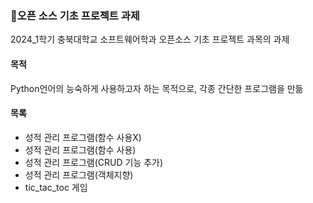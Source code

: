 ### 🏫오픈 소스 기초 프로젝트 과제
2024_1학기 충북대학교 소프트웨어학과 오픈소스 기초 프로젝트 과목의 과제

#### 목적
Python언어의 능숙하게 사용하고자 하는 목적으로, 각종 간단한 프로그램을 만듦

#### 목록
- 성적 관리 프로그램(함수 사용X)
- 성적 관리 프로그램(함수 사용)
- 성적 관리 프로그램(CRUD 기능 추가)
- 성적 관리 프로그램(객체지향)
- tic_tac_toc 게임

